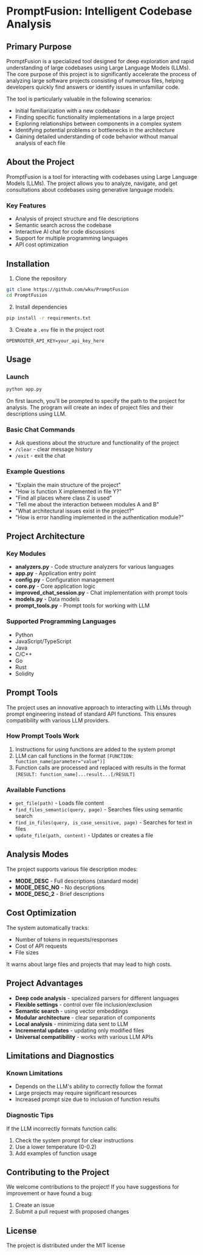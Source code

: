 # PromptFusion: Intelligent Codebase Analysis

## Primary Purpose

PromptFusion is a specialized tool designed for deep exploration and rapid understanding of large codebases using Large Language Models (LLMs). The core purpose of this project is to significantly accelerate the process of analyzing large software projects consisting of numerous files, helping developers quickly find answers or identify issues in unfamiliar code.

The tool is particularly valuable in the following scenarios:
- Initial familiarization with a new codebase
- Finding specific functionality implementations in a large project
- Exploring relationships between components in a complex system
- Identifying potential problems or bottlenecks in the architecture
- Gaining detailed understanding of code behavior without manual analysis of each file

## About the Project

PromptFusion is a tool for interacting with codebases using Large Language Models (LLMs). The project allows you to analyze, navigate, and get consultations about codebases using generative language models.

### Key Features

- Analysis of project structure and file descriptions
- Semantic search across the codebase
- Interactive AI chat for code discussions
- Support for multiple programming languages
- API cost optimization

## Installation

1. Clone the repository
```bash
git clone https://github.com/wku/PromptFusion
cd PromptFusion
```

2. Install dependencies
```bash
pip install -r requirements.txt
```

3. Create a `.env` file in the project root
```
OPENROUTER_API_KEY=your_api_key_here
```

## Usage

### Launch

```bash
python app.py
```

On first launch, you'll be prompted to specify the path to the project for analysis. The program will create an index of project files and their descriptions using LLM.

### Basic Chat Commands

- Ask questions about the structure and functionality of the project
- `/clear` - clear message history
- `/exit` - exit the chat

### Example Questions

- "Explain the main structure of the project"
- "How is function X implemented in file Y?"
- "Find all places where class Z is used"
- "Tell me about the interaction between modules A and B"
- "What architectural issues exist in the project?"
- "How is error handling implemented in the authentication module?"

## Project Architecture

### Key Modules

- **analyzers.py** - Code structure analyzers for various languages
- **app.py** - Application entry point
- **config.py** - Configuration management
- **core.py** - Core application logic
- **improved_chat_session.py** - Chat implementation with prompt tools
- **models.py** - Data models
- **prompt_tools.py** - Prompt tools for working with LLM

### Supported Programming Languages

- Python
- JavaScript/TypeScript
- Java
- C/C++
- Go
- Rust
- Solidity

## Prompt Tools

The project uses an innovative approach to interacting with LLMs through prompt engineering instead of standard API functions. This ensures compatibility with various LLM providers.

### How Prompt Tools Work

1. Instructions for using functions are added to the system prompt
2. LLM can call functions in the format `[FUNCTION: function_name(parameter="value")]`
3. Function calls are processed and replaced with results in the format `[RESULT: function_name]...result...[/RESULT]`

### Available Functions

- `get_file(path)` - Loads file content
- `find_files_semantic(query, page)` - Searches files using semantic search
- `find_in_files(query, is_case_sensitive, page)` - Searches for text in files
- `update_file(path, content)` - Updates or creates a file

## Analysis Modes

The project supports various file description modes:

- **MODE_DESC** - Full descriptions (standard mode)
- **MODE_DESC_NO** - No descriptions
- **MODE_DESC_2** - Brief descriptions

## Cost Optimization

The system automatically tracks:
- Number of tokens in requests/responses
- Cost of API requests
- File sizes

It warns about large files and projects that may lead to high costs.

## Project Advantages

- **Deep code analysis** - specialized parsers for different languages
- **Flexible settings** - control over file inclusion/exclusion
- **Semantic search** - using vector embeddings
- **Modular architecture** - clear separation of components
- **Local analysis** - minimizing data sent to LLM
- **Incremental updates** - updating only modified files
- **Universal compatibility** - works with various LLM APIs

## Limitations and Diagnostics

### Known Limitations
- Depends on the LLM's ability to correctly follow the format
- Large projects may require significant resources
- Increased prompt size due to inclusion of function results

### Diagnostic Tips
If the LLM incorrectly formats function calls:
1. Check the system prompt for clear instructions
2. Use a lower temperature (0-0.2)
3. Add examples of function usage

## Contributing to the Project

We welcome contributions to the project! If you have suggestions for improvement or have found a bug:

1. Create an issue
2. Submit a pull request with proposed changes

## License

The project is distributed under the MIT license
